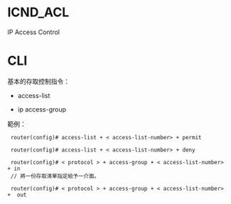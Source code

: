 # ICND_ACL
IP Access Control

# CLI

基本的存取控制指令：

* access-list 

* ip access-group


範例：

     router(config)# access-list + < access-list-number> + permit 
     
     router(config)# access-list + < access-list-number> + deny
     
     router(config)# < protocol > + access-group + < access-list-number>  + in
     // 將一份存取清單指定給予一介面。

     router(config)# < protocol > + access-group + < access-list-number>  +  out
     
